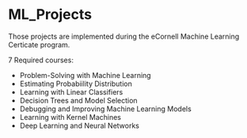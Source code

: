 # ML_Projects
Those projects are implemented during the eCornell Machine Learning Certicate program.


7 Required courses:

* Problem-Solving with Machine Learning
* Estimating Probabiility Distribution
* Learning with Linear Classifiers
* Decision Trees and Model Selection
* Debugging and Improving Machine Learning Models
* Learning with Kernel Machines
* Deep Learning and Neural Networks
